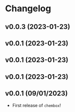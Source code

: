 # Changelog

<!--next-version-placeholder-->

## v0.0.3 (2023-01-23)


## v0.0.1 (2023-01-23)


## v0.0.1 (2023-01-23)


## v0.0.1 (2023-01-23)


## v0.0.1 (09/01/2023)

- First release of `chembox`!